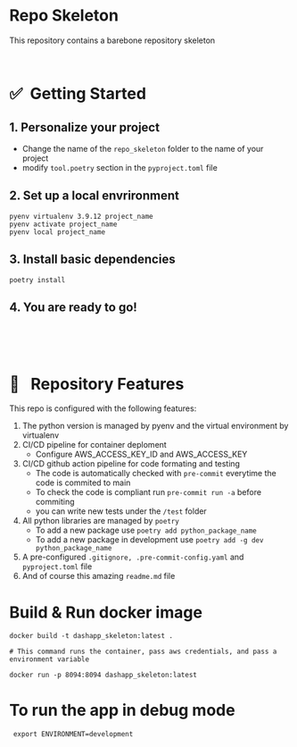 # Repo Skeleton

This repository contains a barebone repository skeleton

<Br>

# ✅  Getting Started

## 1. Personalize your project

- Change the name of the `repo_skeleton` folder to the name of your project
- modify `tool.poetry` section in the `pyproject.toml` file

## 2. Set up a local envrironment

```console
pyenv virtualenv 3.9.12 project_name
pyenv activate project_name
pyenv local project_name
```

## 3. Install basic dependencies

```console
poetry install
```

## 4. You are ready to go!

<Br>
<Br>
<Br>

# 🌟   Repository Features

This repo is configured with the following features:

1. The python version is managed by pyenv and the virtual environment by virtualenv
1. CI/CD pipeline for container deploment
   - Configure AWS_ACCESS_KEY_ID and AWS_ACCESS_KEY
1. CI/CD github action pipeline for code formating and testing
   - The code is automatically checked with `pre-commit` everytime the code is commited to main
   - To check the code is compliant run `pre-commit run -a` before commiting
   - you can write new tests under the `/test` folder
1. All python libraries are managed by `poetry`
   - To add a new package use `poetry add python_package_name`
   - To add a new package in development use `poetry add -g dev python_package_name`
1. A pre-configured `.gitignore, .pre-commit-config.yaml` and `pyproject.toml` file
1. And of course this amazing `readme.md` file

# Build & Run docker image

```console
docker build -t dashapp_skeleton:latest .

# This command runs the container, pass aws credentials, and pass a environment variable

docker run -p 8094:8094 dashapp_skeleton:latest
```

# To run the app in debug mode

```console
 export ENVIRONMENT=development
```

